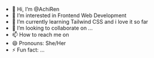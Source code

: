 - 👋 Hi, I’m @AchiRen
- 👀 I’m interested in Frontend Web Development
- 🌱 I’m currently learning Tailwind CSS and i love it so far
- 💞️ I’m looking to collaborate on ...
- 📫 How to reach me on
- 😄 Pronouns: She/Her
- ⚡ Fun fact: ...

<!---
AchiRen/AchiRen is a ✨ special ✨ repository because its `README.md` (this file) appears on your GitHub profile.
You can click the Preview link to take a look at your changes.
--->
